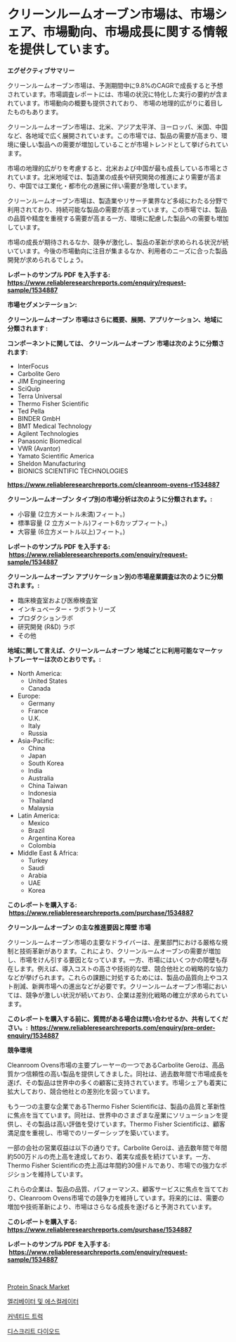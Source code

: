 <p><h1>クリーンルームオーブン市場は、市場シェア、市場動向、市場成長に関する情報を提供しています。</h1></p><p><strong>エグゼクティブサマリー</strong></p>
<p><p>クリーンルームオーブン市場は、予測期間中に9.8%のCAGRで成長すると予想されています。市場調査レポートには、市場の状況に特化した実行の要約が含まれています。市場動向の概要も提供されており、 市場の地理的広がりに着目したものもあります。</p><p>クリーンルームオーブン市場は、北米、アジア太平洋、ヨーロッパ、米国、中国など、各地域で広く展開されています。この市場では、製品の需要が高まり、環境に優しい製品への需要が増加していることが市場トレンドとして挙げられています。</p><p>市場の地理的広がりを考慮すると、北米および中国が最も成長している市場とされています。北米地域では、製造業の成長や研究開発の推進により需要が高まり、中国では工業化・都市化の進展に伴い需要が急増しています。</p><p>クリーンルームオーブン市場は、製造業やリサーチ業界など多岐にわたる分野で利用されており、持続可能な製品の需要が高まっています。この市場では、製品の品質や精度を重視する需要が高まる一方、環境に配慮した製品への需要も増加しています。</p><p>市場の成長が期待されるなか、競争が激化し、製品の革新が求められる状況が続いています。今後の市場動向に注目が集まるなか、利用者のニーズに合った製品開発が求められるでしょう。</p></p>
<p><strong>レポートのサンプル PDF を入手する: <a href="https://www.reliableresearchreports.com/enquiry/request-sample/1534887">https://www.reliableresearchreports.com/enquiry/request-sample/1534887</a></strong></p>
<p><strong>市場セグメンテーション:</strong></p>
<p><strong> クリーンルームオーブン 市場はさらに概要、展開、アプリケーション、地域に分類されます :</strong></p>
<p><strong>コンポーネントに関しては、 クリーンルームオーブン 市場は次のように分類されます: &nbsp;</strong></p>
<p><ul><li>InterFocus</li><li>Carbolite Gero</li><li>JIM Engineering</li><li>SciQuip</li><li>Terra Universal</li><li>Thermo Fisher Scientific</li><li>Ted Pella</li><li>BINDER GmbH</li><li>BMT Medical Technology</li><li>Agilent Technologies</li><li>Panasonic Biomedical</li><li>VWR (Avantor)</li><li>Yamato Scientific America</li><li>Sheldon Manufacturing</li><li>BIONICS SCIENTIFIC TECHNOLOGIES</li></ul></p>
<p><strong><a href="https://www.reliableresearchreports.com/cleanroom-ovens-r1534887">https://www.reliableresearchreports.com/cleanroom-ovens-r1534887</a></strong></p>
<p><strong> クリーンルームオーブン タイプ別の市場分析は次のように分類されます。:</strong></p>
<p><ul><li>小容量 (2立方メートル未満)フィート。)</li><li>標準容量 (2 立方メートル)フィート6カップフィート。)</li><li>大容量 (6立方メートル以上)フィート。)</li></ul></p>
<p><strong>レポートのサンプル PDF を入手する: &nbsp;<a href="https://www.reliableresearchreports.com/enquiry/request-sample/1534887">https://www.reliableresearchreports.com/enquiry/request-sample/1534887</a></strong></p>
<p><strong> クリーンルームオーブン アプリケーション別の市場産業調査は次のように分類されます。:</strong></p>
<p><ul><li>臨床検査室および医療検査室</li><li>インキュベーター・ラボラトリーズ</li><li>プロダクションラボ</li><li>研究開発 (R&D) ラボ</li><li>その他</li></ul></p>
<p><strong>地域に関して言えば、クリーンルームオーブン 地域ごとに利用可能なマーケットプレーヤーは次のとおりです。:</strong></p>
<p><ul>
    <li>
        North America:
        <ul>
            <li>United States</li>
            <li>Canada</li>
        </ul>
    </li>
    <li>
        Europe:
        <ul>
            <li>Germany</li>
            <li>France</li>
            <li>U.K.</li>
            <li>Italy</li>
            <li>Russia</li>
        </ul>
    </li>
    <li>
        Asia-Pacific:
        <ul>
            <li>China</li>
            <li>Japan</li>
            <li>South Korea</li>
            <li>India</li>
            <li>Australia</li>
            <li>China Taiwan</li>
            <li>Indonesia</li>
            <li>Thailand</li>
            <li>Malaysia</li>
        </ul>
    </li>
    <li>
        Latin America:
        <ul>
            <li>Mexico</li>
            <li>Brazil</li>
            <li>Argentina Korea</li>
            <li>Colombia</li>
        </ul>
    </li>
    <li>
        Middle East & Africa:
        <ul>
            <li>Turkey</li>
            <li>Saudi</li>
            <li>Arabia</li>
            <li>UAE</li>
            <li>Korea</li>
        </ul>
    </li>
    </ul></p>
<p><strong>このレポートを購入する: &nbsp;<a href="https://www.reliableresearchreports.com/purchase/1534887">https://www.reliableresearchreports.com/purchase/1534887</a></strong></p>
<p><strong>クリーンルームオーブン の主な推進要因と障壁 市場</strong></p>
<p><p>クリーンルームオーブン市場の主要なドライバーは、産業部門における厳格な規制と技術革新があります。これにより、クリーンルームオーブンの需要が増加し、市場をけん引する要因となっています。一方、市場にはいくつかの障壁も存在します。例えば、導入コストの高さや技術的な壁、競合他社との戦略的な協力などが挙げられます。これらの課題に対処するためには、製品の品質向上やコスト削減、新興市場への進出などが必要です。クリーンルームオーブン市場においては、競争が激しい状況が続いており、企業は差別化戦略の確立が求められています。</p></p>
<p><strong>このレポートを購入する前に、質問がある場合は問い合わせるか、共有してください。:&nbsp; <a href="https://www.reliableresearchreports.com/enquiry/pre-order-enquiry/1534887">https://www.reliableresearchreports.com/enquiry/pre-order-enquiry/1534887</a></strong></p>
<p><strong>競争環境</strong></p>
<p><p>Cleanroom Ovens市場の主要プレーヤーの一つであるCarbolite Geroは、高品質かつ信頼性の高い製品を提供してきました。同社は、過去数年間で市場成長を遂げ、その製品は世界中の多くの顧客に支持されています。市場シェアも着実に拡大しており、競合他社との差別化を図っています。</p><p>もう一つの主要な企業であるThermo Fisher Scientificは、製品の品質と革新性に焦点を当てています。同社は、世界中のさまざまな産業にソリューションを提供し、その製品は高い評価を受けています。Thermo Fisher Scientificは、顧客満足度を重視し、市場でのリーダーシップを築いています。</p><p>一部の会社の営業収益は以下の通りです。Carbolite Geroは、過去数年間で年間約500万ドルの売上高を達成しており、着実な成長を続けています。一方、Thermo Fisher Scientificの売上高は年間約30億ドルであり、市場での強力なポジションを維持しています。</p><p>これらの企業は、製品の品質、パフォーマンス、顧客サービスに焦点を当てており、Cleanroom Ovens市場での競争力を維持しています。将来的には、需要の増加や技術革新により、市場はさらなる成長を遂げると予測されています。</p></p>
<p><strong>このレポートを購入する: &nbsp; <a href="https://www.reliableresearchreports.com/purchase/1534887">https://www.reliableresearchreports.com/purchase/1534887</a></strong></p>
<p><strong>レポートのサンプル PDF を入手する: &nbsp;<a href="https://www.reliableresearchreports.com/enquiry/request-sample/1534887">https://www.reliableresearchreports.com/enquiry/request-sample/1534887</a></strong><strong></strong></p>
<p>&nbsp;</p>
<p><p><a href="https://github.com/RoccoManning/Market-Research-Report-List-4/blob/main/protein-snack-market.md">Protein Snack Market</a></p><p><a href="https://medium.com/@goonfghyt6587/%EC%97%98%EB%A6%AC%EB%B2%A0%EC%9D%B4%ED%84%B0-%EB%B0%8F-%EC%97%90%EC%8A%A4%EC%BB%AC%EB%A0%88%EC%9D%B4%ED%84%B0-%EC%8B%9C%EC%9E%A5-%EB%A9%94%ED%8A%B8%EB%A6%AD%EC%8A%A4%EB%A5%BC-%ED%95%B4%EC%84%9D%ED%95%98%EB%8B%A4-%EC%8B%9C%EC%9E%A5-%EC%A0%90%EC%9C%A0%EC%9C%A8-%ED%8A%B8%EB%A0%8C%EB%93%9C-%EB%B0%8F-%EC%84%B1%EC%9E%A5-%ED%8C%A8%ED%84%B4-52dc8a773808">엘리베이터 및 에스컬레이터</a></p><p><a href="https://medium.com/@christianlarkinus/%EC%97%B0%EA%B2%B0%EB%90%9C-%ED%8A%B8%EB%9F%AD-%EC%8B%9C%EC%9E%A5-%EC%A7%80%ED%91%9C-%ED%95%B4%EB%8F%85-%EC%8B%9C%EC%9E%A5-%EC%A0%90%EC%9C%A0%EC%9C%A8-%ED%8A%B8%EB%A0%8C%EB%93%9C-%EB%B0%8F-%EC%84%B1%EC%9E%A5-%ED%8C%A8%ED%84%B4-0d3d0107ebe8">커넥티드 트럭</a></p><p><a href="https://github.com/vsap75a286l/Market-Research-Report-List-1/blob/main/600632816780.md">디스크리트 다이오드</a></p></p>